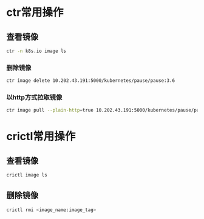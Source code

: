 # ctr常用操作

## 查看镜像

```bash
ctr -n k8s.io image ls 
```

### 删除镜像

```bash
ctr image delete 10.202.43.191:5000/kubernetes/pause/pause:3.6
```

### 以http方式拉取镜像

```bash
ctr image pull --plain-http=true 10.202.43.191:5000/kubernetes/pause/pause:3.6
```





# crictl常用操作

## 查看镜像

```bash
crictl image ls 
```

## 删除镜像

```bash
crictl rmi <image_name:image_tag>
```

